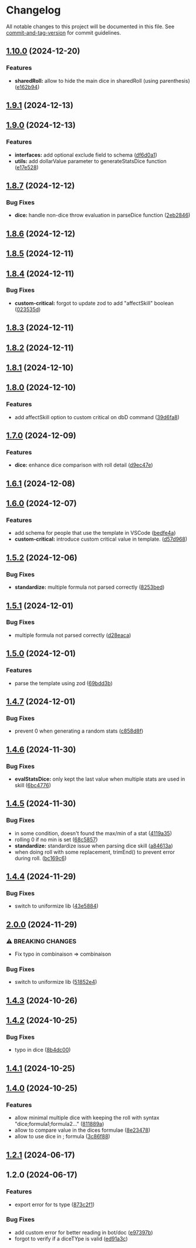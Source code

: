 # Changelog

All notable changes to this project will be documented in this file. See [commit-and-tag-version](https://github.com/absolute-version/commit-and-tag-version) for commit guidelines.

## [1.10.0](https://github.com/Dicelette/core/compare/v1.9.1...v1.10.0) (2024-12-20)


### Features

* **sharedRoll:** allow to hide the main dice in sharedRoll (using parenthesis) ([e162b94](https://github.com/Dicelette/core/commit/e162b94385ecb95a2ddb6256c575b9ca6de20139))

## [1.9.1](https://github.com/Dicelette/core/compare/v1.9.0...v1.9.1) (2024-12-13)

## [1.9.0](https://github.com/Dicelette/core/compare/v1.8.7...v1.9.0) (2024-12-13)


### Features

* **interfaces:** add optional exclude field to schema ([df6d0a1](https://github.com/Dicelette/core/commit/df6d0a1cacec2bcee1bb8375e97a98232b9bb2ec))
* **utils:** add dollarValue parameter to generateStatsDice function ([e17e528](https://github.com/Dicelette/core/commit/e17e528e18cc6146c8dc69f8442d2e93b13ba492))

## [1.8.7](https://github.com/Dicelette/core/compare/v1.8.6...v1.8.7) (2024-12-12)


### Bug Fixes

* **dice:** handle non-dice throw evaluation in parseDice function ([2eb2846](https://github.com/Dicelette/core/commit/2eb2846bf9129feec58904bf8d861053fe2e8277))

## [1.8.6](https://github.com/Dicelette/core/compare/v1.8.5...v1.8.6) (2024-12-12)

## [1.8.5](https://github.com/Dicelette/core/compare/v1.8.4...v1.8.5) (2024-12-11)

## [1.8.4](https://github.com/Dicelette/core/compare/v1.8.3...v1.8.4) (2024-12-11)


### Bug Fixes

* **custom-critical:** forgot to  update zod to add "affectSkill" boolean ([023535d](https://github.com/Dicelette/core/commit/023535d804d78c9a06d742d16ed3cde5022d65fa))

## [1.8.3](https://github.com/Dicelette/core/compare/v1.8.2...v1.8.3) (2024-12-11)

## [1.8.2](https://github.com/Dicelette/core/compare/v1.8.1...v1.8.2) (2024-12-11)

## [1.8.1](https://github.com/Dicelette/core/compare/v1.8.0...v1.8.1) (2024-12-10)

## [1.8.0](https://github.com/Dicelette/core/compare/v1.7.0...v1.8.0) (2024-12-10)


### Features

* add affectSkill option to custom critical on dbD command ([39d6fa8](https://github.com/Dicelette/core/commit/39d6fa8b28f84fda172b423e2e49f889b627ef6e))

## [1.7.0](https://github.com/Dicelette/core/compare/v1.6.0...v1.7.0) (2024-12-09)


### Features

* **dice:** enhance dice comparison with roll detail ([d9ec47e](https://github.com/Dicelette/core/commit/d9ec47ef113f900ae4a5f1d0cdbe4ade68c364ec))

## [1.6.1](https://github.com/Dicelette/core/compare/v1.6.0...v1.6.1) (2024-12-08)

## [1.6.0](https://github.com/Dicelette/core/compare/v1.5.2...v1.6.0) (2024-12-07)


### Features

* add schema for people that use the template in VSCode ([bedfe4a](https://github.com/Dicelette/core/commit/bedfe4a57242cc65076cada0cddd855b93eb5ced))
* **custom-critical:** introduce custom critical value in template. ([d57d968](https://github.com/Dicelette/core/commit/d57d96861d92a81cb096b73f4473ad0718c2c147))

## [1.5.2](https://github.com/Dicelette/core/compare/v1.5.1...v1.5.2) (2024-12-06)


### Bug Fixes

* **standardize:** multiple formula not parsed correctly ([8253bed](https://github.com/Dicelette/core/commit/8253bed46e1273187a1483b5d67a6ca44bcb22e7))

## [1.5.1](https://github.com/Dicelette/core/compare/v1.5.0...v1.5.1) (2024-12-01)


### Bug Fixes

* multiple formula not parsed correctly ([d28eaca](https://github.com/Dicelette/core/commit/d28eaca96d934f31e8fdeb4336f0146bc6e92d1f))

## [1.5.0](https://github.com/Dicelette/core/compare/v1.4.7...v1.5.0) (2024-12-01)


### Features

* parse the template using zod ([69bdd3b](https://github.com/Dicelette/core/commit/69bdd3bfb1caa29211dbd7117a4b088f7ca23fe3))

## [1.4.7](https://github.com/Dicelette/core/compare/v1.4.6...v1.4.7) (2024-12-01)


### Bug Fixes

* prevent 0 when generating a random stats ([c858d8f](https://github.com/Dicelette/core/commit/c858d8f9489fd63e5f9aa203ad95784fc99d2421))

## [1.4.6](https://github.com/Dicelette/core/compare/v1.4.5...v1.4.6) (2024-11-30)


### Bug Fixes

* **evalStatsDice:** only kept the last value when multiple stats are used in skill ([6bc4776](https://github.com/Dicelette/core/commit/6bc4776296934fe264aa85b861300c75a0ec3e76))

## [1.4.5](https://github.com/Dicelette/core/compare/v1.4.4...v1.4.5) (2024-11-30)


### Bug Fixes

* in some condition, doesn't found the max/min of a stat ([4119a35](https://github.com/Dicelette/core/commit/4119a35dbe84804197a4b83a4f6601758b778b9f))
* rolling 0 if no min is set ([68c5857](https://github.com/Dicelette/core/commit/68c58570babcbc83b5774accf25fdbcc91e0a461))
* **standardize:** standardize issue when parsing dice skill ([a84613a](https://github.com/Dicelette/core/commit/a84613aa5ae46f133e9e8d0b22116169b0009eb6))
* when doing roll with some replacement, trimEnd() to prevent error during roll. ([bc169c6](https://github.com/Dicelette/core/commit/bc169c6d4ec61bcf689aa1ffbcb00c578346657f))

## [1.4.4](https://github.com/Dicelette/core/compare/v1.4.3...v1.4.4) (2024-11-29)


### Bug Fixes

* switch to uniformize lib ([43e5884](https://github.com/Dicelette/core/commit/43e58840a7bd90e52281d6268f67542e637b7ec2))

## [2.0.0](https://github.com/Dicelette/core/compare/v1.4.3...v2.0.0) (2024-11-29)


### ⚠ BREAKING CHANGES

* Fix typo in combinaison ⇒ combinaison

### Bug Fixes

* switch to uniformize lib ([51852e4](https://github.com/Dicelette/core/commit/51852e428f0ff518141dea6ba8ee2ab4f6583514))

## [1.4.3](https://github.com/Dicelette/core/compare/v1.4.2...v1.4.3) (2024-10-26)

## [1.4.2](https://github.com/Dicelette/core/compare/v1.4.1...v1.4.2) (2024-10-25)


### Bug Fixes

* typo in dice ([8b4dc00](https://github.com/Dicelette/core/commit/8b4dc00717c9b6ea0c2689b29c144642738ba7c3))

## [1.4.1](https://github.com/Dicelette/core/compare/v1.4.0...v1.4.1) (2024-10-25)

## [1.4.0](https://github.com/Dicelette/core/compare/v1.2.1...v1.4.0) (2024-10-25)


### Features

* allow minimal multiple dice with keeping the roll with syntax "dice;formula1;formula2..." ([811889a](https://github.com/Dicelette/core/commit/811889a15b961d34debe3e58d2d7c226c3e719fa))
* allow to compare value in the dices formulae ([8e23478](https://github.com/Dicelette/core/commit/8e23478492879600f4e01fff7f4ba771c92033c3))
* allow to use dice in ; formula ([3c86f88](https://github.com/Dicelette/core/commit/3c86f88baf71fd3194b893b7648cd1e609f60b2d))

## [1.2.1](https://github.com/Dicelette/core/compare/v1.2.0...v1.2.1) (2024-06-17)

## 1.2.0 (2024-06-17)


### Features

* export error for ts type ([873c2f1](https://github.com/Dicelette/core/commit/873c2f172527d9d6b1f527e1fc87bb3e6c17ecf8))


### Bug Fixes

* add custom error for better reading in bot/doc ([e97397b](https://github.com/Dicelette/core/commit/e97397b2ed847536ef34b744f199fec69c455856))
* forgot to verify if a diceTYpe is valid ([ed91a3c](https://github.com/Dicelette/core/commit/ed91a3cf70fd89b5109c0a0082af70abf3b033ab))
